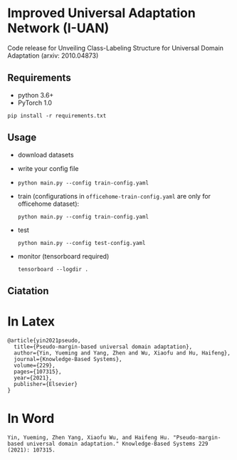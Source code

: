 # Improved Universal Adaptation Network (I-UAN)
Code release for Unveiling Class-Labeling Structure for Universal Domain Adaptation (arxiv: 2010.04873)
## Requirements
- python 3.6+
- PyTorch 1.0

`pip install -r requirements.txt`

## Usage

- download datasets

- write your config file

- `python main.py --config train-config.yaml`

- train (configurations in `officehome-train-config.yaml` are only for officehome dataset):

  `python main.py --config train-config.yaml`

- test

  `python main.py --config test-config.yaml`
  
- monitor (tensorboard required)

  `tensorboard --logdir .`

## Ciatation
# In Latex
```
@article{yin2021pseudo,
  title={Pseudo-margin-based universal domain adaptation},
  author={Yin, Yueming and Yang, Zhen and Wu, Xiaofu and Hu, Haifeng},
  journal={Knowledge-Based Systems},
  volume={229},
  pages={107315},
  year={2021},
  publisher={Elsevier}
}
```
# In Word
```
Yin, Yueming, Zhen Yang, Xiaofu Wu, and Haifeng Hu. "Pseudo-margin-based universal domain adaptation." Knowledge-Based Systems 229 (2021): 107315.
```
